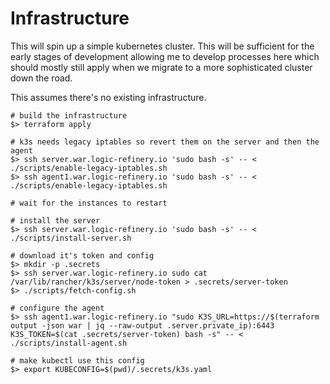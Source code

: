 # Infrastructure

This will spin up a simple kubernetes cluster. This will be sufficient for the
early stages of development allowing me to develop processes here which
should mostly still apply when we migrate to a more sophisticated cluster
down the road.

This assumes there's no existing infrastructure.

```
# build the infrastructure
$> terraform apply

# k3s needs legacy iptables so revert them on the server and then the agent
$> ssh server.war.logic-refinery.io 'sudo bash -s' -- < ./scripts/enable-legacy-iptables.sh
$> ssh agent1.war.logic-refinery.io 'sudo bash -s' -- < ./scripts/enable-legacy-iptables.sh

# wait for the instances to restart

# install the server
$> ssh server.war.logic-refinery.io 'sudo bash -s' -- < ./scripts/install-server.sh

# download it's token and config
$> mkdir -p .secrets
$> ssh server.war.logic-refinery.io sudo cat /var/lib/rancher/k3s/server/node-token > .secrets/server-token
$> ./scripts/fetch-config.sh

# configure the agent
$> ssh agent1.war.logic-refinery.io "sudo K3S_URL=https://$(terraform output -json war | jq --raw-output .server.private_ip):6443 K3S_TOKEN=$(cat .secrets/server-token) bash -s" -- < ./scripts/install-agent.sh

# make kubectl use this config
$> export KUBECONFIG=$(pwd)/.secrets/k3s.yaml
```
